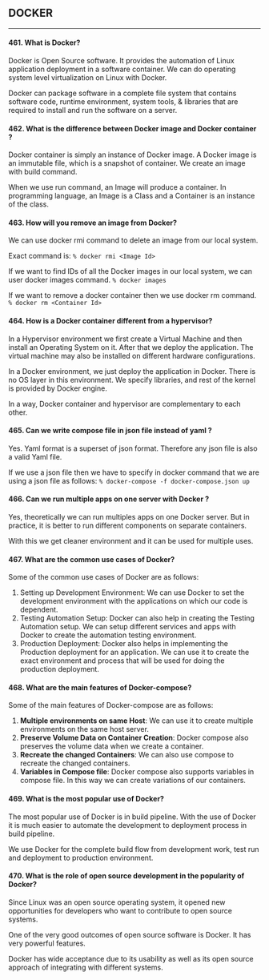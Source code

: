 ## DOCKER

**********


#### 461. What is Docker?

Docker is Open Source software. It provides the automation of Linux application deployment in a software container. We can do operating system level virtualization on Linux with Docker.

Docker can package software in a complete file system that contains software code, runtime environment, system tools, & libraries that are required to install and run the software on a server.

#### 462. What is the difference between Docker image and Docker container ?

Docker container is simply an instance of Docker image. A Docker image is an immutable file, which is a snapshot of container. We create an image with build command.

When we use run command, an Image will produce a container. In programming language, an Image is a Class and a Container is an instance of the class.

#### 463. How will you remove an image from Docker?

We can use docker rmi command to delete an image from our local system.

Exact command is:
`% docker rmi <Image Id>`

If we want to find IDs of all the Docker images in our local system,
we can user docker images command. 
`% docker images`

If we want to remove a docker container then we use docker rm
command.
`% docker rm <Container Id>`

#### 464. How is a Docker container different from a hypervisor?

In a Hypervisor environment we first create a Virtual Machine and
then install an Operating System on it. After that we deploy the
application. The virtual machine may also be installed on different
hardware configurations.

In a Docker environment, we just deploy the application in Docker.
There is no OS layer in this environment. We specify libraries, and
rest of the kernel is provided by Docker engine.

In a way, Docker container and hypervisor are complementary to
each other.

#### 465. Can we write compose file in json file instead of yaml ?

Yes. Yaml format is a superset of json format. Therefore any json
file is also a valid Yaml file.

If we use a json file then we have to specify in docker command that
we are using a json file as follows:
`% docker-compose -f docker-compose.json up`

#### 466. Can we run multiple apps on one server with Docker ?

Yes, theoretically we can run multiples apps on one Docker server.
But in practice, it is better to run different components on separate
containers.

With this we get cleaner environment and it can be used for multiple
uses.

#### 467. What are the common use cases of Docker?

Some of the common use cases of Docker are as follows:

1. Setting up Development Environment: We can use Docker to set the development environment with the applications on which our code is dependent.
2. Testing Automation Setup: Docker can also help in creating the Testing Automation setup. We can setup different services and apps with Docker to create the automation testing environment.
3. Production Deployment: Docker also helps in implementing the Production deployment for an application. We can use it to create the exact environment and process that will be used for doing the production deployment.

#### 468. What are the main features of Docker-compose?

Some of the main features of Docker-compose are as follows:

1. **Multiple environments on same Host**: We can use it to create multiple environments on the same host server.
2. **Preserve Volume Data on Container Creation**: Docker compose also preserves the volume data when we create a container.
3. **Recreate the changed Containers**: We can also use compose to recreate the changed containers. 
4. **Variables in Compose file**: Docker compose also supports variables in compose file. In this way we can create variations of our containers.

#### 469. What is the most popular use of Docker?

The most popular use of Docker is in build pipeline. With the use of Docker it is much easier to automate the development to deployment process in build pipeline.

We use Docker for the complete build flow from development work, test run and deployment to production environment.

#### 470. What is the role of open source development in the popularity of Docker?

Since Linux was an open source operating system, it opened new opportunities for developers who want to contribute to open source systems.

One of the very good outcomes of open source software is Docker. It has very powerful features.

Docker has wide acceptance due to its usability as well as its open source approach of integrating with different systems.
